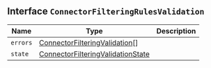## Interface `ConnectorFilteringRulesValidation`

| Name | Type | Description |
| - | - | - |
| `errors` | [ConnectorFilteringValidation](./ConnectorFilteringValidation.md)[] | &nbsp; |
| `state` | [ConnectorFilteringValidationState](./ConnectorFilteringValidationState.md) | &nbsp; |
